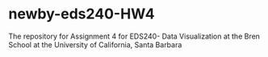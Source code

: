 # newby-eds240-HW4
The repository for Assignment 4 for EDS240- Data Visualization at the Bren School at the University of California, Santa Barbara
